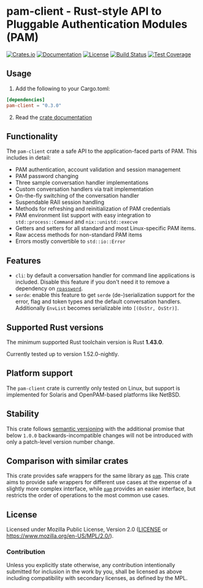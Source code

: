 # pam-client - Rust-style API to Pluggable Authentication Modules (PAM)

[![Crates.io](https://img.shields.io/crates/v/pam-client.svg)](https://crates.io/crates/pam-client)
[![Documentation](https://docs.rs/pam-client/badge.svg)](https://docs.rs/pam-client/)
[![License](https://img.shields.io/crates/l/pam-client.svg)](https://www.mozilla.org/en-US/MPL/2.0/)
[![Build Status](https://gitlab.com/cg909/rust-pam-client/badges/master/pipeline.svg)](https://gitlab.com/cg909/rust-pam-client/-/commits/master)
[![Test Coverage](https://gitlab.com/cg909/rust-pam-client/badges/master/coverage.svg)](https://gitlab.com/cg909/rust-pam-client/-/commits/master)

## Usage

1. Add the following to your Cargo.toml:
```toml
[dependencies]
pam-client = "0.3.0"
```

2. Read the [crate documentation](https://docs.rs/pam-client/)

## Functionality

The `pam-client` crate a safe API to the application-faced parts of PAM.
This includes in detail:

- PAM authentication, account validation and session management
- PAM password changing
- Three sample conversation handler implementations
- Custom conversation handlers via trait implementation
- On-the-fly switching of the conversation handler
- Suspendable RAII session handling
- Methods for refreshing and reinitialization of PAM credentials
- PAM environment list support with easy integration to `std::process::Command`
  and `nix::unistd::execve`
- Getters and setters for all standard and most Linux-specific PAM items.
- Raw access methods for non-standard PAM items
- Errors mostly convertible to `std::io::Error`

## Features

- `cli`: by default a conversation handler for command line applications is
  included. Disable this feature if you don't need it to remove a dependency
  on [`rpassword`].
- `serde`: enable this feature to get `serde` (de-)serialization support for
  the error, flag and token types and the default conversation handlers.
  Additionally `EnvList` becomes serializable into `[(OsStr, OsStr)]`.
 
## Supported Rust versions

The minimum supported Rust toolchain version is Rust **1.43.0**.

Currently tested up to version 1.52.0-nightly.

## Platform support

The `pam-client` crate is currently only tested on Linux, but support is
implemented for Solaris and OpenPAM-based platforms like NetBSD.

## Stability

This crate follows [semantic versioning](http://semver.org) with the additional
promise that below `1.0.0` backwards-incompatible changes will not be
introduced with only a patch-level version number change.

## Comparison with similar crates

This crate provides safe wrappers for the same library as [`pam`].
This crate aims to provide safe wrappers for different use cases at
the expense of a slightly more complex interface, while [`pam`] provides
an easier interface, but restricts the order of operations to the
most common use cases.

## License

Licensed under Mozilla Public License, Version 2.0 ([LICENSE](LICENSE)
or https://www.mozilla.org/en-US/MPL/2.0/).

### Contribution

Unless you explicitly state otherwise, any contribution intentionally
submitted for inclusion in the work by you, shall be licensed as above
including compatibility with secondary licenses, as defined by the MPL.

[`rpassword`]: https://crates.io/crates/rpassword
[`pam`]: https://crates.io/crates/pam
